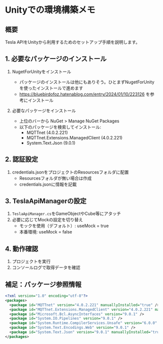 # Unityでの環境構築メモ

## 概要

Tesla APIをUnityから利用するためのセットアップ手順を説明します。

## 1. 必要なパッケージのインストール

1. NugetForUnityをインストール
   * パッケージのインストールは他にもありそう。ひとまずNugetForUnityを使ったインストールで進めます
   * https://bluebirdofoz.hatenablog.com/entry/2024/01/10/223126 を参考にインストール

2. 必要なパッケージをインストール
   * 上位のバーから NuGet > Manage NuGet Packages
   * 以下のパッケージを検索してインストール:
     * MQTTnet (4.0.2.221)
     * MQTTnet.Extensions.ManagedClient (4.0.2.221)
     * System.Text.Json (9.0.1)

## 2. 認証設定

1. credentials.jsonをプロジェクトのResourcesフォルダに配置
   * Resourcesフォルダが無い場合は作成
   * credentials.jsonに情報を記載

## 3. TeslaApiManagerの設定

1. `TeslaApiManager.cs`をGameObjectやCube等にアタッチ
2. 必要に応じてMockの設定を切り替え
   * モックを使用（デフォルト）: useMock = true
   * 本番環境: useMock = false

## 4. 動作確認

1. プロジェクトを実行
2. コンソールログで取得データを確認

## 補足：パッケージ参照情報

```xml
<?xml version="1.0" encoding="utf-8"?>
<packages>
  <package id="MQTTnet" version="4.0.2.221" manuallyInstalled="true" />
  <package id="MQTTnet.Extensions.ManagedClient" version="4.0.2.221" manuallyInstalled="true" />
  <package id="Microsoft.Bcl.AsyncInterfaces" version="9.0.1" />
  <package id="System.IO.Pipelines" version="9.0.1" />
  <package id="System.Runtime.CompilerServices.Unsafe" version="6.0.0" />
  <package id="System.Text.Encodings.Web" version="9.0.1" />
  <package id="System.Text.Json" version="9.0.1" manuallyInstalled="true" />
</packages>
```
